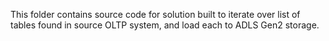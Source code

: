 This folder contains source code for solution built to iterate over list of tables found in source OLTP system, and load each to ADLS Gen2 storage.